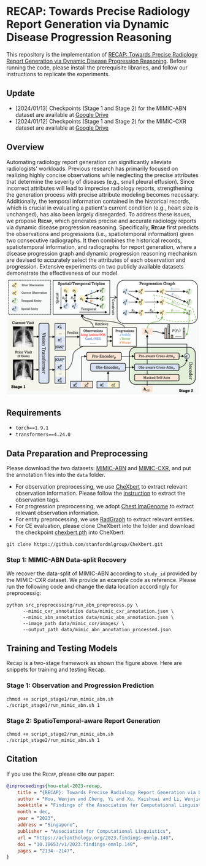 # <span style="font-variant:small-caps;">RECAP</span>: Towards Precise Radiology Report Generation via Dynamic Disease Progression Reasoning

This repository is the implementation of [RECAP: Towards Precise Radiology Report Generation via Dynamic Disease Progression Reasoning](https://arxiv.org/abs/2310.13864). Before running the code, please install the prerequisite libraries, and follow our instructions to replicate the experiments.

## Update

- [2024/01/13] Checkpoints (Stage 1 and Stage 2) for the MIMIC-ABN dataset are available at [Google Drive](https://drive.google.com/drive/folders/1kGVGeqvGG__jUh8Uds-SMypUD3BPGP5U?usp=sharing)
- [2024/01/12] Checkpoints (Stage 1 and Stage 2) for the MIMIC-CXR dataset are available at [Google Drive](https://drive.google.com/drive/folders/1Tdu1d_OaxiGGoPEpajvHaolzD99mz7u4?usp=sharing)

## Overview

Automating radiology report generation can significantly alleviate radiologists' workloads. Previous research has primarily focused on realizing highly concise observations while neglecting the precise attributes that determine the severity of diseases (e.g., small pleural effusion). Since incorrect attributes will lead to imprecise radiology reports, strengthening the generation process with precise attribute modeling becomes necessary. Additionally, the temporal information contained in the historical records, which is crucial in evaluating a patient's current condition (e.g., heart size is unchanged), has also been largely disregarded. To address these issues, we propose **<span style="font-variant:small-caps;">Recap</span>**, which generates precise and accurate radiology reports via dynamic disease progression reasoning. Specifically, **<span style="font-variant:small-caps;">Recap</span>** first predicts the observations and progressions (i.e., spatiotemporal information) given two consecutive radiographs. It then combines the historical records, spatiotemporal information, and radiographs for report generation, where a disease progression graph and dynamic progression reasoning mechanism are devised to accurately select the attributes of each observation and progression. Extensive experiments on two publicly available datasets demonstrate the effectiveness of our model.
![Alt text](figure/overview.png?raw=true "Title")

## Requirements

- `torch==1.9.1`
- `transformers==4.24.0`

## Data Preparation and Preprocessing

Please download the two datasets: [MIMIC-ABN](https://github.com/zzxslp/WCL/) and [MIMIC-CXR](https://physionet.org/content/mimic-cxr-jpg/2.0.0/), and put the annotation files into the `data` folder.

- For observation preprocessing, we use [CheXbert](https://arxiv.org/pdf/2004.09167.pdf) to extract relevant observation information. Please follow the [instruction](https://github.com/stanfordmlgroup/CheXbert#prerequisites) to extract the observation tags.
- For progression preprocessing, we adopt [Chest ImaGenome](https://physionet.org/content/chest-imagenome/1.0.0/) to extract relevant observation information.
- For entity preprocessing, we use [RadGraph](https://physionet.org/content/radgraph/1.0.0/) to extract relevant entities.
- For CE evaluation, please clone CheXbert into the folder and download the checkpoint [chexbert.pth](https://stanfordmedicine.box.com/s/c3stck6w6dol3h36grdc97xoydzxd7w9) into CheXbert:

```
git clone https://github.com/stanfordmlgroup/CheXbert.git
```

### Step 1: MIMIC-ABN Data-split Recovery

We recover the data-split of MIMIC-ABN according to `study_id` provided by the MIMIC-CXR dataset. We provide an example code as reference. Please run the following code and change the data location accordingly for preprocessig:

```
python src_preprocessing/run_abn_preprocess.py \
      --mimic_cxr_annotation data/mimic_cxr_annotation.json \
      --mimic_abn_annotation data/mimic_abn_annotation.json \
      --image_path data/mimic_cxr/images/ \
      --output_path data/mimic_abn_annotation_processed.json
```

## Training and Testing Models

Recap is a two-stage framework as shown the figure above. Here are snippets for training and testing Recap.

### Stage 1: Observation and Progression Prediction

```
chmod +x script_stage1/run_mimic_abn.sh
./script_stage1/run_mimic_abn.sh 1
```

### Stage 2: SpatioTemporal-aware Report Generation

```
chmod +x script_stage2/run_mimic_abn.sh
./script_stage2/run_mimic_abn.sh 1
```

## Citation

If you use the <span style="font-variant:small-caps;">Recap</span>, please cite our paper:

```bibtex
@inproceedings{hou-etal-2023-recap,
    title = "{RECAP}: Towards Precise Radiology Report Generation via Dynamic Disease Progression Reasoning",
    author = "Hou, Wenjun and Cheng, Yi and Xu, Kaishuai and Li, Wenjie and Liu, Jiang",
    booktitle = "Findings of the Association for Computational Linguistics: EMNLP 2023",
    month = dec,
    year = "2023",
    address = "Singapore",
    publisher = "Association for Computational Linguistics",
    url = "https://aclanthology.org/2023.findings-emnlp.140",
    doi = "10.18653/v1/2023.findings-emnlp.140",
    pages = "2134--2147",
}
```
